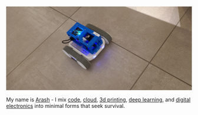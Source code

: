 ![image](https://github.com/kamangir/blue-rvr/raw/master/abcli/assets/marquee.jpeg)

My name is [Arash](http://kamangir.net/) - I mix [code](https://github.com/kamangir/blue-eye), [cloud](https://github.com/kamangir/awesome-bash-cli), [3d printing](https://github.com/kamangir/ferfereh), [deep learning](https://github.com/kamangir/blue-rvr), and [digital electronics](https://github.com/kamangir/blue-bracket) into minimal forms that seek survival.
